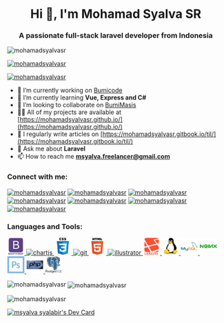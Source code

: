 <h1 align="center">Hi 👋, I'm Mohamad Syalva SR</h1>
<h3 align="center">A passionate full-stack laravel developer from Indonesia</h3>

<p align="left"> <img src="https://komarev.com/ghpvc/?username=mohamadsyalvasr&label=Profile%20views&color=0e75b6&style=flat" alt="mohamadsyalvasr" /> </p>

<p align="left"> <a href="https://github.com/ryo-ma/github-profile-trophy"><img src="https://github-profile-trophy.vercel.app/?username=mohamadsyalvasr" alt="mohamadsyalvasr" /></a> </p>

<p align="left"> <a href="https://twitter.com/mohamadsyalvasr" target="blank"><img src="https://img.shields.io/twitter/follow/mohamadsyalvasr?logo=twitter&style=for-the-badge" alt="mohamadsyalvasr" /></a> </p>

- 🔭 I’m currently working on [Bumicode](https://github.com/bumicode)
- 🌱 I’m currently learning **Vue, Express and C#**
- 👯 I’m looking to collaborate on [BumiMasis](https://github.com/bumicode/BumiMasis)
- 👨‍💻 All of my projects are available at [https://mohamadsyalvasr.github.io/](https://mohamadsyalvasr.github.io/)
- 📝 I regularly write articles on [https://mohamadsyalvasr.gitbook.io/til/](https://mohamadsyalvasr.gitbook.io/til/)
- 💬 Ask me about **Laravel**
- 📫 How to reach me **msyalva.freelancer@gmail.com**

<h3 align="left">Connect with me:</h3>
<p align="left">
<a href="https://dev.to/mohamadsyalvasr" target="blank"><img align="center" src="https://raw.githubusercontent.com/rahuldkjain/github-profile-readme-generator/master/src/images/icons/Social/devto.svg" alt="mohamadsyalvasr" height="30" width="40" /></a>
<a href="https://twitter.com/mohamadsyalvasr" target="blank"><img align="center" src="https://raw.githubusercontent.com/rahuldkjain/github-profile-readme-generator/master/src/images/icons/Social/twitter.svg" alt="mohamadsyalvasr" height="30" width="40" /></a>
<a href="https://linkedin.com/in/mohamadsyalvasr" target="blank"><img align="center" src="https://raw.githubusercontent.com/rahuldkjain/github-profile-readme-generator/master/src/images/icons/Social/linked-in-alt.svg" alt="mohamadsyalvasr" height="30" width="40" /></a>
<a href="https://fb.com/mohamadsyalvasr" target="blank"><img align="center" src="https://raw.githubusercontent.com/rahuldkjain/github-profile-readme-generator/master/src/images/icons/Social/facebook.svg" alt="mohamadsyalvasr" height="30" width="40" /></a>
<a href="https://instagram.com/mohamadsyalvasr" target="blank"><img align="center" src="https://raw.githubusercontent.com/rahuldkjain/github-profile-readme-generator/master/src/images/icons/Social/instagram.svg" alt="mohamadsyalvasr" height="30" width="40" /></a>
<a href="https://dribbble.com/mohamadsyalvasr" target="blank"><img align="center" src="https://raw.githubusercontent.com/rahuldkjain/github-profile-readme-generator/master/src/images/icons/Social/dribbble.svg" alt="mohamadsyalvasr" height="30" width="40" /></a>
<a href="https://medium.com/mohamadsyalvasr" target="blank"><img align="center" src="https://raw.githubusercontent.com/rahuldkjain/github-profile-readme-generator/master/src/images/icons/Social/medium.svg" alt="mohamadsyalvasr" height="30" width="40" /></a>
</p>

<h3 align="left">Languages and Tools:</h3>
<p align="left"> <a href="https://getbootstrap.com" target="_blank" rel="noreferrer"> <img src="https://raw.githubusercontent.com/devicons/devicon/master/icons/bootstrap/bootstrap-plain-wordmark.svg" alt="bootstrap" width="40" height="40"/> </a> <a href="https://www.chartjs.org" target="_blank" rel="noreferrer"> <img src="https://www.chartjs.org/media/logo-title.svg" alt="chartjs" width="40" height="40"/> </a> <a href="https://www.w3schools.com/css/" target="_blank" rel="noreferrer"> <img src="https://raw.githubusercontent.com/devicons/devicon/master/icons/css3/css3-original-wordmark.svg" alt="css3" width="40" height="40"/> </a> <a href="https://git-scm.com/" target="_blank" rel="noreferrer"> <img src="https://www.vectorlogo.zone/logos/git-scm/git-scm-icon.svg" alt="git" width="40" height="40"/> </a> <a href="https://www.w3.org/html/" target="_blank" rel="noreferrer"> <img src="https://raw.githubusercontent.com/devicons/devicon/master/icons/html5/html5-original-wordmark.svg" alt="html5" width="40" height="40"/> </a> <a href="https://www.adobe.com/in/products/illustrator.html" target="_blank" rel="noreferrer"> <img src="https://www.vectorlogo.zone/logos/adobe_illustrator/adobe_illustrator-icon.svg" alt="illustrator" width="40" height="40"/> </a> <a href="https://laravel.com/" target="_blank" rel="noreferrer"> <img src="https://raw.githubusercontent.com/devicons/devicon/master/icons/laravel/laravel-plain-wordmark.svg" alt="laravel" width="40" height="40"/> </a> <a href="https://www.linux.org/" target="_blank" rel="noreferrer"> <img src="https://raw.githubusercontent.com/devicons/devicon/master/icons/linux/linux-original.svg" alt="linux" width="40" height="40"/> </a> <a href="https://www.mysql.com/" target="_blank" rel="noreferrer"> <img src="https://raw.githubusercontent.com/devicons/devicon/master/icons/mysql/mysql-original-wordmark.svg" alt="mysql" width="40" height="40"/> </a> <a href="https://www.nginx.com" target="_blank" rel="noreferrer"> <img src="https://raw.githubusercontent.com/devicons/devicon/master/icons/nginx/nginx-original.svg" alt="nginx" width="40" height="40"/> </a> <a href="https://www.photoshop.com/en" target="_blank" rel="noreferrer"> <img src="https://raw.githubusercontent.com/devicons/devicon/master/icons/photoshop/photoshop-line.svg" alt="photoshop" width="40" height="40"/> </a> <a href="https://www.php.net" target="_blank" rel="noreferrer"> <img src="https://raw.githubusercontent.com/devicons/devicon/master/icons/php/php-original.svg" alt="php" width="40" height="40"/> </a> <a href="https://www.postgresql.org" target="_blank" rel="noreferrer"> <img src="https://raw.githubusercontent.com/devicons/devicon/master/icons/postgresql/postgresql-original-wordmark.svg" alt="postgresql" width="40" height="40"/> </a> </p>

<p><img align="left" src="https://github-readme-stats.vercel.app/api/top-langs?username=mohamadsyalvasr&show_icons=true&locale=en&layout=compact" alt="mohamadsyalvasr" /></p>

<p>&nbsp;<img align="center" src="https://github-readme-stats.vercel.app/api?username=mohamadsyalvasr&show_icons=true&locale=en" alt="mohamadsyalvasr" /></p>

<p><img align="center" src="https://github-readme-streak-stats.herokuapp.com/?user=mohamadsyalvasr&" alt="mohamadsyalvasr" /></p>

<a href="https://app.daily.dev/mohamadsyalvasr"><img src="https://api.daily.dev/devcards/71e5b23c18684d5a88ba15c758eda609.png?r=60b" width="200" alt="msyalva syalabir's Dev Card"/></a>

<!--
**mohamadsyalvasr/mohamadsyalvasr** is a ✨ _special_ ✨ repository because its `README.md` (this file) appears on your GitHub profile.

Here are some ideas to get you started:

- 🔭 I’m currently working on ...
- 🌱 I’m currently learning ...
- 👯 I’m looking to collaborate on ...
- 🤔 I’m looking for help with ...
- 💬 Ask me about ...
- 📫 How to reach me: ...
- 😄 Pronouns: ...
- ⚡ Fun fact: ...
-->
